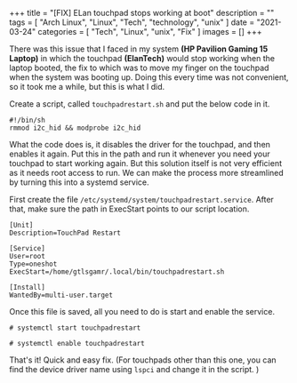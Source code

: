 +++
title = "[FIX] ELan touchpad stops working at boot"
description = ""
tags = [
	"Arch Linux",
	"Linux",
	"Tech",
	"technology",
	"unix"
]
date = "2021-03-24"
categories = [
    "Tech",
    "Linux",
    "unix",
    "Fix"
]
images = []
+++

There was this issue that I faced in my system **(HP Pavilion Gaming 15 Laptop)** in which the touchpad **(ElanTech)** would stop working when the laptop booted, the fix to which was to move my finger on the touchpad when the system was booting up. Doing this every time was not convenient, so it took me a while, but this is what I did.

Create a script, called ```touchpadrestart.sh``` and put the below code in it.

```
#!/bin/sh
rmmod i2c_hid && modprobe i2c_hid
```
What the code does is, it disables the driver for the touchpad, and then enables it again. Put this in the path and run it whenever you need your touchpad to start working again. But this solution itself is not very efficient as it needs root access to run. We can make the process more streamlined by turning this into a systemd service.

First create the file ```/etc/systemd/system/touchpadrestart.service```. After that, make sure the path in ExecStart points to our script location.


```
[Unit]
Description=TouchPad Restart

[Service]
User=root
Type=oneshot
ExecStart=/home/gtlsgamr/.local/bin/touchpadrestart.sh

[Install]
WantedBy=multi-user.target

```
Once this file is saved, all you need to do is start and enable the service.

```# systemctl start touchpadrestart```

```# systemctl enable touchpadrestart```


That's it! Quick and easy fix. (For touchpads other than this one, you can find the device driver name using ```lspci``` and change it in the script. )
